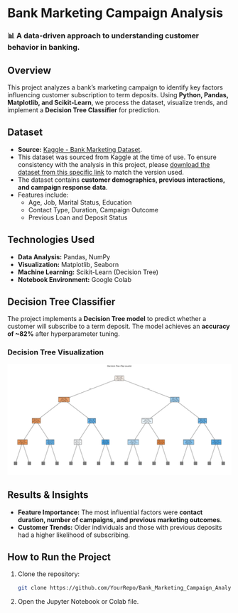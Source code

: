 # **Bank Marketing Campaign Analysis**
### 📊 A data-driven approach to understanding customer behavior in banking.

## **Overview**
This project analyzes a bank’s marketing campaign to identify key factors influencing customer subscription to term deposits. Using **Python, Pandas, Matplotlib, and Scikit-Learn**, we process the dataset, visualize trends, and implement a **Decision Tree Classifier** for prediction.

## **Dataset**
- **Source:** [Kaggle - Bank Marketing Dataset](https://www.kaggle.com/datasets/janiobachmann/bank-marketing-dataset).
- This dataset was sourced from Kaggle at the time of use. To ensure consistency with the analysis in this project, please [download the dataset from this specific link](bank.csv) to match the version used.
- The dataset contains **customer demographics, previous interactions, and campaign response data**.
- Features include:
  - Age, Job, Marital Status, Education
  - Contact Type, Duration, Campaign Outcome
  - Previous Loan and Deposit Status

## **Technologies Used**
- **Data Analysis:** Pandas, NumPy
- **Visualization:** Matplotlib, Seaborn
- **Machine Learning:** Scikit-Learn (Decision Tree)
- **Notebook Environment:** Google Colab

## **Decision Tree Classifier**
The project implements a **Decision Tree model** to predict whether a customer will subscribe to a term deposit. The model achieves an **accuracy of ~82%** after hyperparameter tuning.

### **Decision Tree Visualization**
![Decision Tree](decision_tree_top_levels.png)  

## **Results & Insights**
- **Feature Importance:** The most influential factors were **contact duration, number of campaigns, and previous marketing outcomes**.
- **Customer Trends:** Older individuals and those with previous deposits had a higher likelihood of subscribing.

## **How to Run the Project**
1. Clone the repository:
   ```bash
   git clone https://github.com/YourRepo/Bank_Marketing_Campaign_Analysis.git

2. Open the Jupyter Notebook or Colab file.

